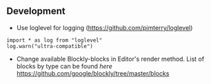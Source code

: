 ## Development
 - Use loglevel for logging (https://github.com/pimterry/loglevel) 
```
import * as log from "loglevel"
log.warn("ultra-compatible")
 ```
  - Change available Blockly-blocks in Editor's render method. List of blocks by type can be found _here_ https://github.com/google/blockly/tree/master/blocks
